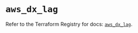 # `aws_dx_lag`

Refer to the Terraform Registry for docs: [`aws_dx_lag`](https://registry.terraform.io/providers/hashicorp/aws/3.76.1/docs/resources/dx_lag).
